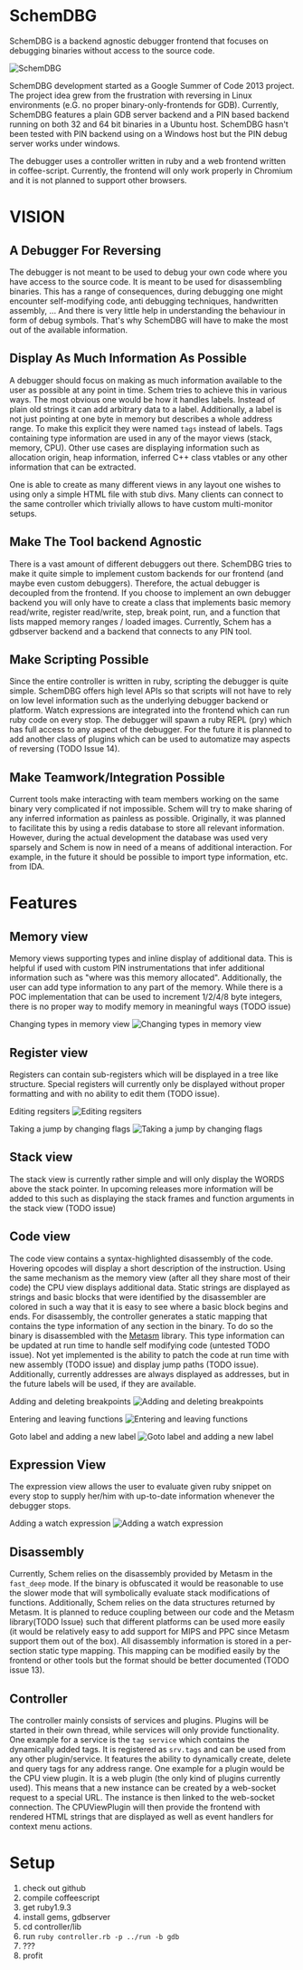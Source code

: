 SchemDBG
========

SchemDBG is a backend agnostic debugger frontend that focuses on debugging
binaries without access to the source code.

![SchemDBG](http://hexgolems.github.io/schem/screenshots/v0.2/Schem_v0.2.png)

SchemDBG development started as a Google Summer of Code 2013 project. The
project idea grew from the frustration with reversing in Linux environments (e.G. no
proper binary-only-frontends for GDB). Currently, SchemDBG features a plain GDB
server backend and a PIN based backend running on both 32 and 64 bit binaries
in a Ubuntu host. SchemDBG hasn't been tested with PIN backend using on a
Windows host but the PIN debug server works under windows.

The debugger uses a controller written in ruby and a web frontend written in
coffee-script. Currently, the frontend will only work properly in Chromium and
it is not planned to support other browsers.

VISION
======

A Debugger For Reversing
------------------------
The debugger is not meant to be used to debug your own code where you have
access to the source code. It is meant to be used for disassembling binaries.
This has a range of consequences, during debugging one might encounter
self-modifying code, anti debugging techniques, handwritten assembly, ... And
there is very little help in understanding the behaviour in form of debug
symbols. That's why SchemDBG will have to make the most out of the available
information.

Display As Much Information As Possible
---------------------------------------
A debugger should focus on making as much information available to the user as
possible at any point in time. Schem tries to achieve this in various ways. The most
obvious one would be how it handles labels. Instead of plain old strings it can
add arbitrary data to a label. Additionally, a label is not just pointing at one
byte in memory but describes a whole address range. To make this explicit they
were named `tags` instead of labels. Tags containing type information are
used in any of the mayor views (stack, memory, CPU). Other use cases are
displaying information such as allocation origin, heap information, inferred
C++ class vtables or any other information that can be extracted.

One is able to create as many different views in any layout one wishes to
using only a simple HTML file with stub divs. Many clients can connect to the
same controller which trivially allows to have custom multi-monitor setups.

Make The Tool backend Agnostic
------------------------------
There is a vast amount of different debuggers out there. SchemDBG tries to make
it quite simple to implement custom backends for our frontend (and maybe even
custom debuggers). Therefore, the actual debugger is decoupled from the
frontend. If you choose to implement an own debugger backend you will only have
to create a class that implements basic memory read/write, register
read/write, step, break point, run, and a function that lists mapped memory
ranges / loaded images. Currently, Schem has a gdbserver backend and a backend
that connects to any PIN tool.

Make Scripting Possible
-----------------------
Since the entire controller is written in ruby, scripting the debugger is quite
simple. SchemDBG offers high level APIs so that scripts will not
have to rely on low level information such as the underlying debugger backend
or platform. Watch expressions are integrated into the frontend which can run
ruby code on every stop. The debugger will spawn a ruby REPL (pry) which has full
access to any aspect of the debugger. For the future it is planned to add
another class of plugins which can be used to automatize may aspects of
reversing (TODO Issue 14).

Make Teamwork/Integration Possible
----------------------
Current tools make interacting with team members working on the same binary
very complicated if not impossible. Schem will try to make sharing of any inferred
information as painless as possible. Originally, it was planned to facilitate this by
using a redis database to store all relevant information. However, during the
actual development the database was used very sparsely and Schem is now in need
of a means of additional interaction. For example, in the future it should be
possible to import type information, etc. from IDA.



Features
=========

Memory view
------------
Memory views supporting types and inline display of additional data. This is
helpful if used with custom PIN instrumentations that infer additional
information such as "where was this memory allocated". Additionally, the user
can add type information to any part of the memory. While there is a POC
implementation that can be used to increment 1/2/4/8 byte integers, there is no
proper way to modify memory in meaningful ways (TODO issue)

Changing types in memory view
![Changing types in memory view](http://hexgolems.github.io/schem/gifs/v0.2/memtypes.gif)

Register view
--------------
Registers can contain sub-registers which will be displayed in a tree like
structure. Special registers will currently only be displayed without
proper formatting and with no ability to edit them (TODO issue).

Editing regsiters
![Editing regsiters](http://hexgolems.github.io/schem/gifs/v0.2/register.gif)

Taking a jump by changing flags
![Taking a jump by changing flags](http://hexgolems.github.io/schem/gifs/v0.2/regtoggle.gif)

Stack view
-----------
The stack view is currently rather simple and will only display the WORDS above
the stack pointer. In upcoming releases more information will be added to this
such as displaying the stack frames and function arguments in the stack view
(TODO issue)

Code view
----------
The code view contains a syntax-highlighted disassembly of the code. Hovering opcodes
will display a short description of the instruction. Using the same mechanism as
the memory view (after all they share most of their code) the CPU view displays
additional data. Static strings are displayed as strings and basic blocks that
were identified by the disassembler are colored in such a way that it is easy
to see where a basic block begins and ends.
For disassembly, the controller generates a static mapping that contains the type
information of any section in the binary. To do so the binary is disassembled
with the [Metasm](https://github.com/jjyg/metasm) library. This type
information can be updated at run time to handle self modifying code (untested
TODO issue). Not yet implemented is the ability to patch the code at run time
with new assembly (TODO issue) and display jump paths (TODO issue).
Additionally, currently addresses are always displayed as addresses,
but in the future labels will be used, if they are available.

Adding and deleting breakpoints
![Adding and deleting breakpoints](http://hexgolems.github.io/schem/gifs/v0.2/breakpoint.gif)

Entering and leaving functions
![Entering and leaving functions](http://hexgolems.github.io/schem/gifs/v0.2/enterleave.gif)

Goto label and adding a new label
![Goto label and adding a new label](http://hexgolems.github.io/schem/gifs/v0.2/label.gif)

Expression View
----------------
The expression view allows the user to evaluate given ruby snippet on every
stop to supply her/him with up-to-date information whenever the debugger stops.

Adding a watch expression
![Adding a watch expression](http://hexgolems.github.io/schem/gifs/v0.2/watchexp.gif)

Disassembly
------------
Currently, Schem relies on the disassembly provided by Metasm in the
`fast_deep` mode. If the binary is obfuscated it would be reasonable to use the
slower mode that will symbolically evaluate stack modifications of functions.
Additionally, Schem relies on the data structures returned by Metasm. It is
planned to reduce coupling between our code and the Metasm library(TODO Issue)
such that different platforms can be used more easily (it would be relatively
easy to add support for MIPS and PPC since Metasm support them out of the
box). All disassembly information is stored in a per-section static type
mapping. This mapping can be modified easily by the frontend or other tools but
the format should be better documented (TODO issue 13).

Controller
-----------
The controller mainly consists of services and plugins. Plugins will be
started in their own thread, while services will only provide functionality.
One example for a service is the `tag service` which contains the dynamically added
tags. It is registered as `srv.tags` and can be used from any other
plugin/service. It features the ability to dynamically create, delete and query
tags for any address range. One example for a plugin would be the CPU view
plugin. It is a web plugin (the only kind of plugins currently used). This means
that a new instance can be created by a web-socket request to a special URL. The
instance is then linked to the web-socket connection. The CPUViewPlugin will
then provide the frontend with rendered HTML strings that are displayed as well
as event handlers for context menu actions.


Setup
======
1. check out github
2. compile coffeescript
3. get ruby1.9.3
4. install gems, gdbserver
5. cd controller/lib
6. run `ruby controller.rb -p ../run -b gdb`
7. ???
8. profit
